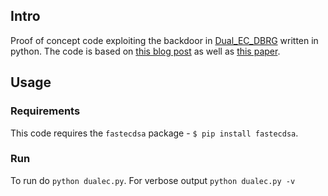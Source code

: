 ## Intro
Proof of concept code exploiting the backdoor in [Dual_EC_DBRG](http://csrc.nist.gov/publications/nistpubs/800-90A/SP800-90A.pdf)
written in python. The code is based on [this blog post](https://blog.0xbadc0de.be/archives/155)
as well as [this paper](http://dualec.org/DualECTLS.pdf).

## Usage
### Requirements
This code requires the `fastecdsa` package - `$ pip install fastecdsa`.

### Run
To run do `python dualec.py`. For verbose output `python dualec.py -v`
